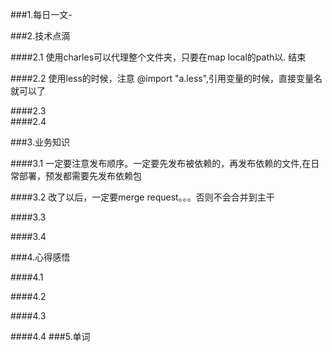 ###1.每日一文-[]()

###2.技术点滴

####2.1  使用charles可以代理整个文件夹，只要在map local的path以. 结束

####2.2  使用less的时候，注意 @import "a.less",引用变量的时候，直接变量名就可以了

####2.3  
####2.4 

###3.业务知识

####3.1 一定要注意发布顺序。一定要先发布被依赖的，再发布依赖的文件,在日常部署，预发都需要先发布依赖包

####3.2 改了以后，一定要merge  request。。。否则不会合并到主干


####3.3

####3.4

###4.心得感悟

####4.1

####4.2

####4.3

####4.4
###5.单词

